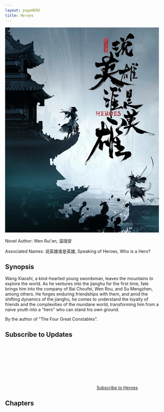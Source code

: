 ```yaml
---
layout: pageHERO
title: Heroes
---
```


![HERO](/Images/HERO.jpeg)

Novel Author: Wen Rui'an, 温瑞安

Associated Names: 说英雄谁是英雄, Speaking of Heroes, Who is a Hero?

## Synopsis

Wang Xiaoshi, a kind-hearted young swordsman, leaves the mountains to explore the world. As he ventures into the jianghu for the first time, fate brings him into the company of Bai Choufei, Wen Rou, and Su Mengzhen, among others. He forges enduring friendships with them, and amid the shifting dynamics of the jianghu, he comes to understand the loyalty of friends and the complexities of the mundane world, transforming him from a naive youth into a "hero" who can stand his own ground.

By the author of "The Four Great Constables".

## Subscribe to Updates

<p class="feed-subscribe">
  <a href="{{ 'feed.hero.xml' | relative_url }}">
    <svg class="svg-icon orange">
      <use xlink:href="{{ 'assets/minima-social-icons.svg#rss' | relative_url }}"></use>
    </svg><span>Subscribe to Heroes</span>
  </a>
</p>

## Chapters

